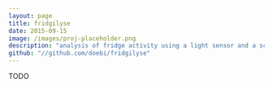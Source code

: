 ```yaml
---
layout: page
title: fridgilyse
date: 2015-09-15
image: /images/proj-placeholder.png
description: "analysis of fridge activity using a light sensor and a scale"
github: "//github.com/doebi/fridgilyse"
---
```


TODO
